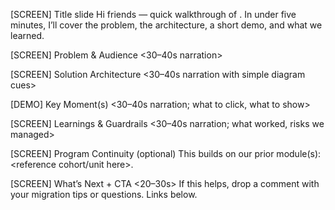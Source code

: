 [SCREEN] Title slide
Hi friends — quick walkthrough of <project>. In under five minutes, I’ll cover the problem, the architecture, a short demo, and what we learned.

[SCREEN] Problem & Audience
<30–40s narration>

[SCREEN] Solution Architecture
<30–40s narration with simple diagram cues>

[DEMO] Key Moment(s)
<30–40s narration; what to click, what to show>

[SCREEN] Learnings & Guardrails
<30–40s narration; what worked, risks we managed>

[SCREEN] Program Continuity (optional)
This builds on our prior module(s): <reference cohort/unit here>.

[SCREEN] What’s Next + CTA
<20–30s> If this helps, drop a comment with your migration tips or questions. Links below.
